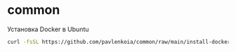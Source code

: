 # common

Установка Docker в Ubuntu
```bash
curl -fsSL https://github.com/pavlenkoia/common/raw/main/install-docker.sh | bash
```
